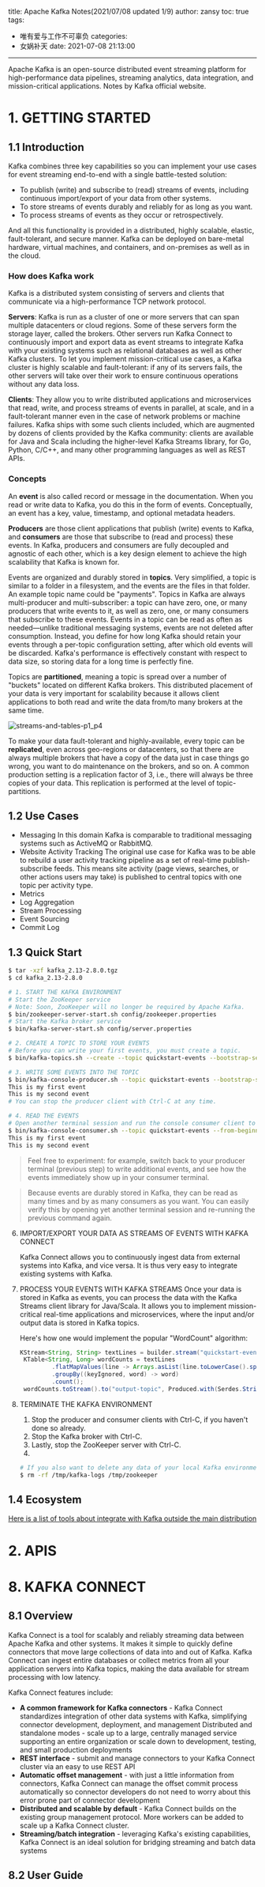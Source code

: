 title: Apache Kafka Notes(2021/07/08 updated 1/9)
author: zansy
toc: true
tags:
  - 唯有爱与工作不可辜负
categories:
  - 女娲补天
date: 2021-07-08 21:13:00
---
Apache Kafka is an open-source distributed event streaming platform for high-performance data pipelines, streaming analytics, data integration, and mission-critical applications. Notes by Kafka official website.
<!--more-->
# 1. GETTING STARTED
## 1.1 Introduction
Kafka combines three key capabilities so you can implement your use cases for event streaming end-to-end with a single battle-tested solution:

- To publish (write) and subscribe to (read) streams of events, including continuous import/export of your data from other systems.
- To store streams of events durably and reliably for as long as you want.
- To process streams of events as they occur or retrospectively.

And all this functionality is provided in a distributed, highly scalable, elastic, fault-tolerant, and secure manner. Kafka can be deployed on bare-metal hardware, virtual machines, and containers, and on-premises as well as in the cloud.

### How does Kafka work
Kafka is a distributed system consisting of servers and clients that communicate via a high-performance TCP network protocol. 

**Servers**: Kafka is run as a cluster of one or more servers that can span multiple datacenters or cloud regions. Some of these servers form the storage layer, called the brokers. Other servers run Kafka Connect to continuously import and export data as event streams to integrate Kafka with your existing systems such as relational databases as well as other Kafka clusters. To let you implement mission-critical use cases, a Kafka cluster is highly scalable and fault-tolerant: if any of its servers fails, the other servers will take over their work to ensure continuous operations without any data loss.

**Clients**: They allow you to write distributed applications and microservices that read, write, and process streams of events in parallel, at scale, and in a fault-tolerant manner even in the case of network problems or machine failures. Kafka ships with some such clients included, which are augmented by dozens of clients provided by the Kafka community: clients are available for Java and Scala including the higher-level Kafka Streams library, for Go, Python, C/C++, and many other programming languages as well as REST APIs.

### Concepts
An **event** is also called record or message in the documentation. When you read or write data to Kafka, you do this in the form of events. Conceptually, an event has a key, value, timestamp, and optional metadata headers.

**Producers** are those client applications that publish (write) events to Kafka, and **consumers** are those that subscribe to (read and process) these events. In Kafka, producers and consumers are fully decoupled and agnostic of each other, which is a key design element to achieve the high scalability that Kafka is known for.

Events are organized and durably stored in **topics**. Very simplified, a topic is similar to a folder in a filesystem, and the events are the files in that folder. An example topic name could be "payments". Topics in Kafka are always multi-producer and multi-subscriber: a topic can have zero, one, or many producers that write events to it, as well as zero, one, or many consumers that subscribe to these events. Events in a topic can be read as often as needed—unlike traditional messaging systems, events are not deleted after consumption. Instead, you define for how long Kafka should retain your events through a per-topic configuration setting, after which old events will be discarded. Kafka's performance is effectively constant with respect to data size, so storing data for a long time is perfectly fine.

Topics are **partitioned**, meaning a topic is spread over a number of "buckets" located on different Kafka brokers. This distributed placement of your data is very important for scalability because it allows client applications to both read and write the data from/to many brokers at the same time.

![streams-and-tables-p1_p4](/images/kafka/streams-and-tables-p1_p4.png)

To make your data fault-tolerant and highly-available, every topic can be **replicated**, even across geo-regions or datacenters, so that there are always multiple brokers that have a copy of the data just in case things go wrong, you want to do maintenance on the brokers, and so on. A common production setting is a replication factor of 3, i.e., there will always be three copies of your data. This replication is performed at the level of topic-partitions.

## 1.2 Use Cases
- Messaging
  In this domain Kafka is comparable to traditional messaging systems such as ActiveMQ or RabbitMQ.
- Website Activity Tracking
  The original use case for Kafka was to be able to rebuild a user activity tracking pipeline as a set of real-time publish-subscribe feeds. This means site activity (page views, searches, or other actions users may take) is published to central topics with one topic per activity type.
- Metrics
- Log Aggregation
- Stream Processing
- Event Sourcing
- Commit Log

## 1.3 Quick Start
```bash
$ tar -xzf kafka_2.13-2.8.0.tgz
$ cd kafka_2.13-2.8.0

# 1. START THE KAFKA ENVIRONMENT
# Start the ZooKeeper service
# Note: Soon, ZooKeeper will no longer be required by Apache Kafka.
$ bin/zookeeper-server-start.sh config/zookeeper.properties
# Start the Kafka broker service
$ bin/kafka-server-start.sh config/server.properties

# 2. CREATE A TOPIC TO STORE YOUR EVENTS
# Before you can write your first events, you must create a topic.
$ bin/kafka-topics.sh --create --topic quickstart-events --bootstrap-server localhost:9092

# 3. WRITE SOME EVENTS INTO THE TOPIC
$ bin/kafka-console-producer.sh --topic quickstart-events --bootstrap-server localhost:9092
This is my first event
This is my second event
# You can stop the producer client with Ctrl-C at any time.

# 4. READ THE EVENTS
# Open another terminal session and run the console consumer client to read the events you just created:
$ bin/kafka-console-consumer.sh --topic quickstart-events --from-beginning --bootstrap-server localhost:9092
This is my first event
This is my second event
```
> Feel free to experiment: for example, switch back to your producer terminal (previous step) to write additional events, and see how the events immediately show up in your consumer terminal.

> Because events are durably stored in Kafka, they can be read as many times and by as many consumers as you want. You can easily verify this by opening yet another terminal session and re-running the previous command again.


6. IMPORT/EXPORT YOUR DATA AS STREAMS OF EVENTS WITH KAFKA CONNECT

    Kafka Connect allows you to continuously ingest data from external systems into Kafka, and vice versa. It is thus very easy to integrate existing systems with Kafka. 
7. PROCESS YOUR EVENTS WITH KAFKA STREAMS
   Once your data is stored in Kafka as events, you can process the data with the Kafka Streams client library for Java/Scala. It allows you to implement mission-critical real-time applications and microservices, where the input and/or output data is stored in Kafka topics.
   
   Here's how one would implement the popular "WordCount" algorithm:
   ```Java
   KStream<String, String> textLines = builder.stream("quickstart-events");
    KTable<String, Long> wordCounts = textLines
            .flatMapValues(line -> Arrays.asList(line.toLowerCase().split(" ")))
            .groupBy((keyIgnored, word) -> word)
            .count();
    wordCounts.toStream().to("output-topic", Produced.with(Serdes.String(), Serdes.Long()));
   ```
8. TERMINATE THE KAFKA ENVIRONMENT
    1. Stop the producer and consumer clients with Ctrl-C, if you haven't done so already.
    2. Stop the Kafka broker with Ctrl-C.
    3. Lastly, stop the ZooKeeper server with Ctrl-C.
    4. 
    ```bash
    # If you also want to delete any data of your local Kafka environment including any events you have created along the way, run the command:
    $ rm -rf /tmp/kafka-logs /tmp/zookeeper
    ```

## 1.4 Ecosystem
[Here is a list of tools about integrate with Kafka outside the main distribution](https://cwiki.apache.org/confluence/display/KAFKA/Ecosystem)

# 2. APIS

# 8. KAFKA CONNECT
## 8.1 Overview
Kafka Connect is a tool for scalably and reliably streaming data between Apache Kafka and other systems. It makes it simple to quickly define connectors that move large collections of data into and out of Kafka. Kafka Connect can ingest entire databases or collect metrics from all your application servers into Kafka topics, making the data available for stream processing with low latency. 

Kafka Connect features include:

- **A common framework for Kafka connectors** - Kafka Connect standardizes integration of other data systems with Kafka, simplifying connector development, deployment, and management
Distributed and standalone modes - scale up to a large, centrally managed service supporting an entire organization or scale down to development, testing, and small production deployments
- **REST interface** - submit and manage connectors to your Kafka Connect cluster via an easy to use REST API
- **Automatic offset management** - with just a little information from connectors, Kafka Connect can manage the offset commit process automatically so connector developers do not need to worry about this error prone part of connector development
- **Distributed and scalable by default** - Kafka Connect builds on the existing group management protocol. More workers can be added to scale up a Kafka Connect cluster.
- **Streaming/batch integration** - leveraging Kafka's existing capabilities, Kafka Connect is an ideal solution for bridging streaming and batch data systems

## 8.2 User Guide
